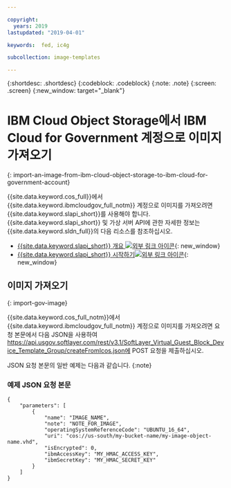 ```yaml
---

copyright:
  years: 2019
lastupdated: "2019-04-01"

keywords:  fed, ic4g

subcollection: image-templates

---
```


{:shortdesc: .shortdesc}
{:codeblock: .codeblock}
{:note: .note}
{:screen: .screen}
{:new_window: target="_blank"}

# IBM Cloud Object Storage에서 IBM Cloud for Government 계정으로 이미지 가져오기
{: import-an-image-from-ibm-cloud-object-storage-to-ibm-cloud-for-government-account}

{{site.data.keyword.cos_full}}에서 {{site.data.keyword.ibmcloudgov_full_notm}} 계정으로 이미지를 가져오려면 {{site.data.keyword.slapi_short}}를 사용해야 합니다. {{site.data.keyword.slapi_short}} 및 가상 서버 API에 관한 자세한 정보는 {{site.data.keyword.sldn_full}}의
다음 리소스를 참조하십시오.
* [{{site.data.keyword.slapi_short}} 개요 ![외부 링크 아이콘](../icons/launch-glyph.svg "외부 링크 아이콘")](https://sldn.softlayer.com/reference/softlayerapi/){: new_window}
* [{{site.data.keyword.slapi_short}} 시작하기![외부 링크 아이콘](../icons/launch-glyph.svg "외부 링크 아이콘")](https://sldn.softlayer.com/article/getting-started/){: new_window}

## 이미지 가져오기
{: import-gov-image}

{{site.data.keyword.cos_full_notm}}에서 {{site.data.keyword.ibmcloudgov_full_notm}} 계정으로 이미지를 가져오려면 요청 본문에서 다음 JSON을 사용하여 https://api.usgov.softlayer.com/rest/v3.1/SoftLayer_Virtual_Guest_Block_Device_Template_Group/createFromIcos.json에 POST 요청을 제출하십시오.

JSON 요청 본문의 일반 예제는 다음과 같습니다.
{:note}

### 예제 JSON 요청 본문

```
{
    "parameters": [
        {
            "name": "IMAGE_NAME",
            "note": "NOTE_FOR_IMAGE",
            "operatingSystemReferenceCode": "UBUNTU_16_64",
            "uri": "cos://us-south/my-bucket-name/my-image-object-name.vhd",
            "isEncrypted": 0,
            "ibmAccessKey": "MY_HMAC_ACCESS_KEY",
            "ibmSecretKey": "MY_HMAC_SECRET_KEY"
        }
    ]
}
```

